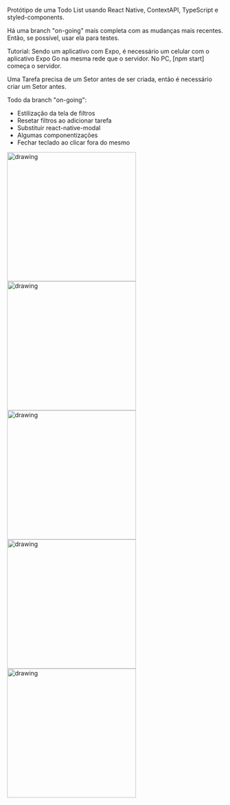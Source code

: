 Protótipo de uma Todo List usando React Native, ContextAPI, TypeScript e styled-components.

Há uma branch "on-going" mais completa com as mudanças mais recentes.
Então, se possível, usar ela para testes.

Tutorial:
Sendo um aplicativo com Expo, é necessário um celular com o aplicativo Expo Go na mesma rede que o servidor.
No PC, [npm start] começa o servidor.

Uma Tarefa precisa de um Setor antes de ser criada, então é necessário criar um Setor antes.

Todo da branch "on-going":
- Estilização da tela de filtros
- Resetar filtros ao adicionar tarefa
- Substituir react-native-modal
- Algumas componentizações
- Fechar teclado ao clicar fora do mesmo

<div>
<img src="https://user-images.githubusercontent.com/25996708/275347556-cdc967b0-4597-4981-9702-ffbe87f47c68.jpeg" alt="drawing" width="300"/>
<img src=https://user-images.githubusercontent.com/25996708/275347558-1b6df23a-6106-4a62-8fc9-a1e67ffe2541.jpeg alt="drawing" width="300"/>
</div>
<div>
<img src=https://user-images.githubusercontent.com/25996708/275347559-b397547a-414d-44ea-b24f-d773557af387.jpeg alt="drawing" width="300"/>
<img src=https://user-images.githubusercontent.com/25996708/275347557-0c9a24e9-4600-4756-8187-51433654c0b7.jpeg alt="drawing" width="300"/>
</div>
<img src=https://user-images.githubusercontent.com/25996708/275347555-106656b4-ecf6-47df-bad1-941cf00e71e1.jpeg alt="drawing" width="300"/>
